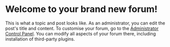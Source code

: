 # Welcome to your brand new forum!

This is what a topic and post looks like. As an administrator, you can edit the post\'s title and content.
To customise your forum, go to the [Administrator Control Panel](../../admin). You can modify all aspects of your forum there, including installation of third-party plugins.

